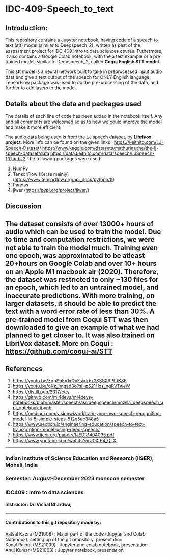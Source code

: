 # IDC-409-Speech_to_text

## Introduction:
This repository contains a Jupyter notebook, having code of a speech to text (stt) model (similar to Deepspeech_2), written as past of the assessment project for IDC 409 Intro to data sciences course. Futhermore, it also contains a Google Colab notebook, with the a test example of a pre trained model, similar to Deepspeech_2, called **Coqui English STT model**.  

This stt model is a neural network built to take in preprocessed input audio data and give a text output of the speech for ONLY English language. TensorFlow package was used to do the pre-processing of the data, and further to add layers to the model. 

## Details about the data and packages used
The details of each line of code has been added in the notebook itself. Any and all comments are welcomed so as to how we could improve the model and make it more efficient.

The audio data being used is from the LJ speech dataset, by **Librivox project**. More info can be found on the given links :
https://keithito.com/LJ-Speech-Dataset/
https://www.kaggle.com/datasets/mathurinache/the-lj-speech-dataset/data
https://data.keithito.com/data/speech/LJSpeech-1.1.tar.bz2
The following packages were used:
1. NumPy
2. TensorFlow (Keras mainly) (https://www.tensorflow.org/api_docs/python/tf)
3. Pandas
4. jiwer (https://pypi.org/project/jiwer/)

## Discussion 
The dataset consists of over 13000+ hours of audio which can be used to train the model. Due to time and computation restrictions, we were not able to train the model much. Training even one epoch, was approximated to be atleast 20+hours on Google Colab and over 10+ hours on an Apple M1 macbook air (2020). Therefore, the dataset was restricted to only ~130 files for an epoch, which led to an untrained model, and inaccurate predictions. With more training, on larger datasets, it should be able to predict the text with a word error rate of less than 30%.
A pre-trained model from Coqui STT was then downloaded to give an example of what we had planned to get closer to. It was also trained on LibriVox dataset. More on Coqui : https://github.com/coqui-ai/STT 
---
## References
1. https://youtu.be/ZqpSb5p1xQo?si=kbx38SSX9PI-tK86
2. https://youtu.be/qKz_lmgad3o?si=pS21Hxs_ngRVTweW
3. https://distill.pub/2017/ctc/
4. https://github.com/ml4devs/ml4devs-notebooks/blob/master/speech/asr/deepspeech/mozilla_deepspeech_api_notebook.ipynb
5. https://medium.com/visionwizard/train-your-own-speech-recognition-model-in-5-simple-steps-512d5ac348a5
6. https://www.section.io/engineering-education/speech-to-text-transcription-model-using-deep-speech/
7. https://www.ijedr.org/papers/IJEDR1404035.pdf
8. https://www.youtube.com/watch?v=U0XtE4_QLXI
---

### Indian Institute of Science Education and Research (IISER), Mohali, India
### Semester: August-December 2023 monsoon semester  
### IDC409 : Intro to data sciences  
#### Instructor: Dr. Vishal Bhardwaj  
---
#### Contributions to this git repository made by:
Vatsal Kabra (M21008) : Major part of the code (Jupyter and Colab Notebook), setting up of the git repository, presentation  
Kunal Rajput (MS21009) : Jupyter and colab notebook, presentation  
Anuj Kumar (MS21068) : Jupyter notebook, presentation  




